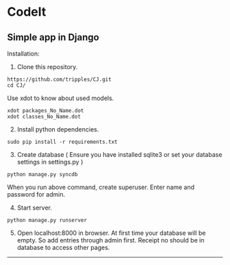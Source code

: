 CodeIt
======================================

Simple app in Django
------------------------------------------------------------

Installation:

1. Clone this repository.
  ```
  https://github.com/tripples/CJ.git
  cd CJ/
  ```
   Use xdot to know about used models.
   ```
   xdot packages_No_Name.dot
   xdot classes_No_Name.dot
   ```

2. Install python dependencies.
  ```
  sudo pip install -r requirements.txt
  ```

3. Create database
  ( Ensure you have installed sqlite3 or set your database settings
  in settings.py )
  ```
  python manage.py syncdb
  ```
  When you run above command, create superuser.
  Enter name and password for admin.

4. Start server.
  ```
  python manage.py runserver
  ```

5.  Open localhost:8000 in browser.
    At first time your database will be empty.
    So add entries through admin first.
    Receipt no should be in database to access other pages.

-----------------------------------------------------------------
